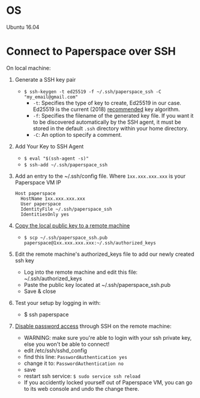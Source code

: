 # OS
Ubuntu 16.04

# Connect to Paperspace over SSH
On local machine:
1. Generate a SSH key pair
    - `$ ssh-keygen -t ed25519 -f ~/.ssh/paperspace_ssh -C "my_email@gmail.com"`
      - `-t`: Specifies the type of key to create, Ed25519 in our case. Ed25519 is the current (2018) [recommended](https://security.stackexchange.com/a/144044) key algorithm.
      - `-f`: Specifies the filename of the generated key file. If you want it to be discovered automatically by the SSH agent, it must be stored in the default `.ssh` directory within your home directory.
      - `-C`: An option to specify a comment.

1. Add Your Key to SSH Agent
    - `$ eval "$(ssh-agent -s)"`
    - `$ ssh-add ~/.ssh/paperspace_ssh`

1. Add an entry to the ~/.ssh/config file. Where `1xx.xxx.xxx.xxx` is your Paperspace VM IP
    ```
    Host paperspace
      HostName 1xx.xxx.xxx.xxx
      User paperspace
      IdentityFile ~/.ssh/paperspace_ssh
      IdentitiesOnly yes
    ```
1. [Copy the local public key to a remote machine](https://unix.stackexchange.com/a/106482)
    - `$ scp ~/.ssh/paperspace_ssh.pub paperspace@1xx.xxx.xxx.xxx:~/.ssh/authorized_keys`

1. Edit the remote machine's authorized_keys file to add our newly created ssh key
    - Log into the remote machine and edit this file: ~/.ssh/authorized_keys
    - Paste the public key located at ~/.ssh/paperspace_ssh.pub
    - Save & close

1. Test your setup by logging in with:
    - $ ssh paperspace

1. [Disable password access](https://askubuntu.com/a/1992/884977:) through SSH on the remote machine:
    - WARNING: make sure you're able to login with your ssh private key, else you won't be able to connect!
    - edit /etc/ssh/sshd_config
    - find this line: `PasswordAuthentication yes`
    - change it to: `PasswordAuthentication no`
    - save
    - restart ssh service: `$ sudo service ssh reload`
    - If you accidently locked yourself out of Paperspace VM, you can go to its web console and undo the change there.
